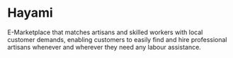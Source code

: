 # Hayami
E-Marketplace that matches artisans and skilled workers with local customer demands, enabling customers to easily find and hire professional artisans whenever and wherever they need any labour assistance.
